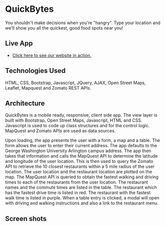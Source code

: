 # QuickBytes
You shouldn't make decisions when you're "hangry". Type your location and we'll show you all the quickest, good food spots near you!

## Live App
- [Click here to see our website in action.](https://sydpretzel.github.io/QuickBytes/)

## Technologies Used
HTML, CSS, Bootstrap, Javascript, JQuery, AJAX, Open Street Maps, Leaflet, Mapquest and Zomato REST APIs.

## Architecture
QuickBytes is a mobile ready, responsive, client side app.  The view layer is built with Bootstrap, Open Street Maps, Javascript, HTML and CSS.  Javascript is used to code up class structures and for the control logic.  MapQuest and Zomato APIs are used as data sources.

Upon loading, the app presents the user with a form, a map and a table.  The form allows the user to enter their current address.  The app defaults to the George Washington University Arlington campus address.  The app then takes that information and calls the MapQuest API to determine the latitude and longitude of the user location.  This is then used to query the Zomato API to retrieve the 10 closest restaurants within a 5 mile radius of the user location.  The user location and the restaurant location are plotted on the map.  The MapQuest API is queried to obtain the fastest walking and driving times to each of the restaurants from the user location.  The restaurant names and the commute times are listed in the table.  The restaurant which has the fastest drive time is listed in red.  The restaurant with the fastest walk time is listed in purple.  When a table entry is clicked, a modal will open with driving and walking instructions and also a link to the restaurant menu.

## Screen shots
